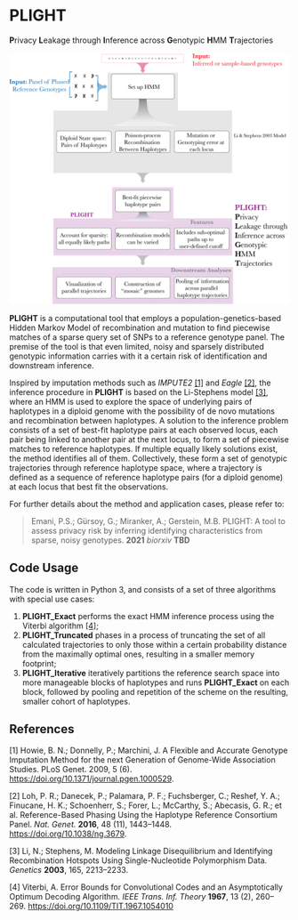 # PLIGHT
**P**rivacy **L**eakage through **I**nference across **G**enotypic **H**MM **T**rajectories

<img src="https://github.com/gersteinlab/PLIGHT/blob/main/images/PLIGHT_github_figure.png" width="600">

**PLIGHT** is a computational tool that employs a population-genetics-based Hidden Markov Model of recombination and mutation to find piecewise matches of a sparse query set of SNPs to a reference genotype panel. The premise of the tool is that even limited, noisy and sparsely distributed genotypic information carries with it a certain risk of identification and downstream inference.

Inspired by imputation methods such as *IMPUTE2* [[1]](#1) and *Eagle* [[2]](#2), the inference procedure in **PLIGHT** is based on the Li-Stephens model [[3]](#3), where an HMM is used to explore the space of underlying pairs of haplotypes in a diploid genome with the possibility of de novo mutations and recombination between haplotypes. A solution to the inference problem consists of a set of best-fit haplotype pairs at each observed locus, each pair being linked to another pair at the next locus, to form a set of piecewise matches to reference haplotypes. If multiple equally likely solutions exist, the method identifies all of them.  Collectively, these form a set of genotypic trajectories through reference haplotype space, where a trajectory is defined as a sequence of reference haplotype pairs (for a diploid genome) at each locus that best fit the observations.

For further details about the method and application cases, please refer to:
> Emani, P.S.; Gürsoy, G.; Miranker, A.; Gerstein, M.B. PLIGHT: A tool to assess privacy risk by inferring identifying characteristics from sparse, noisy genotypes. **2021** *biorxiv* **TBD**

## Code Usage
The code is written in Python 3, and consists of a set of three algorithms with special use cases:
1. **PLIGHT_Exact** performs the exact HMM inference process using the Viterbi algorithm [[4]](#4);
2. **PLIGHT_Truncated** phases in a process of truncating the set of all calculated trajectories to only those within a certain probability distance from the maximally optimal ones, resulting in a smaller memory footprint;
3. **PLIGHT_Iterative** iteratively partitions the reference search space into more manageable blocks of haplotypes and runs **PLIGHT_Exact** on each block, followed by pooling and repetition of the scheme on the resulting, smaller cohort of haplotypes.


 
## References
<a id="1">[1]</a>
Howie, B. N.; Donnelly, P.; Marchini, J. A Flexible and Accurate Genotype Imputation Method for the next Generation of Genome-Wide Association Studies. PLoS Genet. 2009, 5 (6). https://doi.org/10.1371/journal.pgen.1000529.

<a id="2">[2]</a>
Loh, P. R.; Danecek, P.; Palamara, P. F.; Fuchsberger, C.; Reshef, Y. A.; Finucane, H. K.; Schoenherr, S.; Forer, L.; McCarthy, S.; Abecasis, G. R.; et al. Reference-Based Phasing Using the Haplotype Reference Consortium Panel. *Nat. Genet.* **2016**, 48 (11), 1443–1448. https://doi.org/10.1038/ng.3679.

<a id="3">[3]</a>
Li, N.; Stephens, M. Modeling Linkage Disequilibrium and Identifying Recombination Hotspots Using Single-Nucleotide Polymorphism Data. *Genetics* **2003**, 165, 2213–2233.

<a id="4">[4]</a>
Viterbi, A. Error Bounds for Convolutional Codes and an Asymptotically Optimum Decoding Algorithm. *IEEE Trans. Inf. Theory* **1967**, 13 (2), 260–269. https://doi.org/10.1109/TIT.1967.1054010
